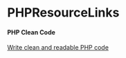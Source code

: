 # PHPResourceLinks


#### PHP Clean Code
[Write clean and readable PHP code](https://github.com/jupeter/clean-code-php)
